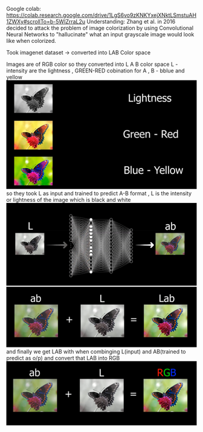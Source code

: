 Google colab: https://colab.research.google.com/drive/1LgS6vo9zKNKYxejXNktLSmstuAH1ZWXy#scrollTo=b-5WIZrraL2u
Understanding: Zhang et al. in 2016 decided to attack the problem of image colorization by using Convolutional Neural Networks to "hallucinate" what an input grayscale image would look like when colorized.

Took imagenet dataset   ->  converted into LAB Color space

Images are of RGB color  so they converted  into L A B color space   L - intensity are the lightness ,  GREEN-RED cobination for A , B - bblue and yellow  
![alt text](https://github.com/BALAJIS2002/Projects/blob/main/Colorize%20B%26W%20image-%20Cafemodel/understanding/Screenshot%202025-01-04%20205342.png)
so they took L as input and trained to predict A-B format , L is the intensity or lightness of the image which is black and white
![alt text](https://github.com/BALAJIS2002/Projects/blob/main/Colorize%20B%26W%20image-%20Cafemodel/understanding/Screenshot%202025-01-04%20205400.png)
![alt text](https://github.com/BALAJIS2002/Projects/blob/main/Colorize%20B%26W%20image-%20Cafemodel/understanding/conversion.png)
and finally we get LAB with when combinging L(input) and AB(trained to predict as o/p) and convert that LAB into RGB 
![alt text](https://github.com/BALAJIS2002/Projects/blob/main/Colorize%20B%26W%20image-%20Cafemodel/understanding/Screenshot%202025-01-04%20205421.png)


